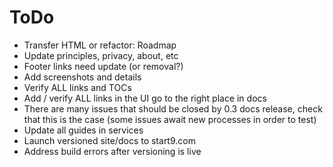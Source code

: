 # ToDo

- Transfer HTML or refactor: Roadmap
- Update principles, privacy, about, etc
- Footer links need update (or removal?)
- Add screenshots and details
- Verify ALL links and TOCs
- Add / verify ALL links in the UI go to the right place in docs
- There are many issues that should be closed by 0.3 docs release, check that this is the case (some issues await new processes in order to test)
- Update all guides in services
- Launch versioned site/docs to start9.com
- Address build errors after versioning is live

<!-- Original Layout (deprecated)
# User Manual
- Getting Started
    - Introduction
    - Purchasing
    - Initial Setup
    - Device-specific Setup Guides <label links with connectivity, performance, reliability, or tuning> - **ASK LUCY ABOUT "BADGES?"**
        - Linux
        - Mac
        - Windows
        - Android
        - iOS
- Walkthrough
    - EmbassyOS Overview
    - Updating EOS
- Services
    - Service Marketplace <link to marketplace>
    - Managing Services
        - Install / Uninstall
        - Instructions
        - Interfaces
        - Config
        - Backups
        - Properties
        - Logs
        - Dependencies
- Configuration
        - Basic Config
            - Name Your Embassy
            - WiFi Setup
        - Tor Setup
            - Desktop
                - Linux
                - Mac
                - Windows
            - Mobile
                - Android
                - iOS
            - Browser
                - FF Desktop
                - FF Mobile
        - LAN Setup
            - Desktop
                - Linux
                - Mac
                - Windows
            - Mobile
                - Android
                - iOS
        - Platform Limitations
            - Desktop
                - Linux
                - Mac
                - Windows
            - Mobile
                - Android
                - iOS
- Tuning
    - DIY Guide
        - Hardware
        - EmbassyOS
    - Migrating to Embassy
        - From Umbrel
    - Advanced Configurations
        - SSH Setup
        - SSH over Tor
        - Exec into a Service
        - Change Marketplace
    - EmbassyOS
    - Service-specific Guides
        - Connecting External Services
            - Bitcoin Wallets
                - FullyNoded
                - Specter
                - Sparrow
            - Lightning Wallets
                - Spark
                - Zap
                - Zeus
- Troubleshooting
    - Connection
    - Embassy
        - Hardware
        - Software
    - Services

# Knowledgebase
    - Concepts
        - Open Source
        - Self-Hosting
        - Start9
        - EmbassyOS
        - Bitcoin/Lightning
        - Networks
            - LAN
            - SSL
            - Tor
    - FAQ
        - General
        - Embassy
            - Device
            - OS
            - DIY
        - Basic Usage
        - Services
        - Bitcoin
        - aLightning Network

# Developer Documentation
    - Service Packaging Guide
        - Overview
        - Wrapper
        - Manifest
        - Docker
        - Makefile
        - Config
        - Properties
        - Instructions
        - Backups
        - Submission Process
    - Service Packaging Walkthrough (Hello-World Example)
    - Development FAQ
        - Contributing
        - Service Packaging -->
